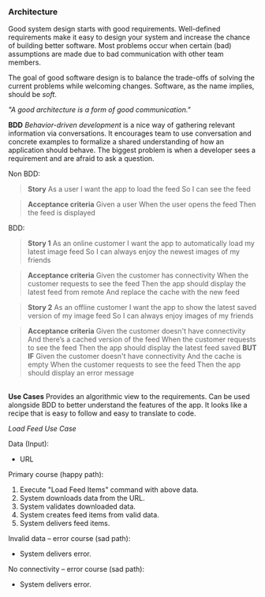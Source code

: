 ### Architecture

Good system design starts with good requirements. Well-defined requirements make it easy to design your system and increase the chance of building better software. Most problems occur when certain (bad) assumptions are made due to bad communication with other team members. 

The goal of good software design is to balance the trade-offs of solving the current problems while welcoming changes. Software, as the name implies, should be *soft*.

*"A good architecture is a form of good communication."*

**BDD**
*Behavior-driven development* is a nice way of gathering relevant information via conversations. It encourages team to use conversation and concrete examples to formalize a shared understanding of how an application should behave. The biggest problem is when a developer sees a requirement and are afraid to ask a question.

Non BDD:
> **Story**
> As a user
> I want the app to load the feed 
> So I can see the feed

> **Acceptance criteria**
> Given a user
> When the user opens the feed 
> Then the feed is displayed 

BDD:
> **Story 1**
> As an online customer 
> I want the app to automatically load my latest image feed 
> So I can always enjoy the newest images of my friends

> **Acceptance criteria**
> Given the customer has connectivity 
> When the customer requests to see the feed
> Then the app should display the latest feed from remote
> And replace the cache with the new feed

> **Story 2**
> As an offline customer
> I want the app to show the latest saved version of my image feed
> So I can always enjoy images of my friends

> **Acceptance criteria**
> Given the customer doesn't have connectivity
> And there’s a cached version of the feed
> When the customer requests to see the feed
> Then the app should display the latest feed saved
> **BUT IF**
> Given the customer doesn't have connectivity
> And the cache is empty
> When the customer requests to see the feed
> Then the app should display an error message

\
**Use Cases**
Provides an algorithmic view to the requirements. Can be used alongside BDD to better understand the features of the app. It looks like a recipe that is easy to follow and easy to translate to code.

*Load Feed Use Case*

Data (Input):
- URL

Primary course (happy path):
1. Execute "Load Feed Items" command with above data.
2. System downloads data from the URL.
3. System validates downloaded data.
4. System creates feed items from valid data.
5. System delivers feed items.
   
Invalid data – error course (sad path):
- System delivers error.

No connectivity – error course (sad path):
- System delivers error.


